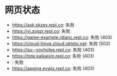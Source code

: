 # 网页状态
- https://ask.skzey.repl.co: 失败
- https://vi.zogzr.repl.co: 失败
- https://game-example.rdianc.repl.co: 失败 (403)
- https://cloud-limve.cloud.okteto.net: 失败 (502)
- https://su--yoyholee.repl.co: 失败 (403)
- https://tote.kaikaixin.repl.co: 失败 (403)
- : 失败
- https://apping.eywjx.repl.co: 失败 (403)
